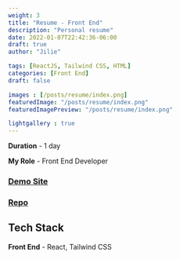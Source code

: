 ```yaml
---
weight: 3
title: "Resume - Front End"
description: "Personal resume"
date: 2022-01-07T22:42:36-06:00
draft: true
author: "Jilie"

tags: [ReactJS, Tailwind CSS, HTML]
categories: [Front End]
draft: false 

images : [/posts/resume/index.png]
featuredImage: "/posts/resume/index.png"
featuredImagePreview: "/posts/resume/index.png"

lightgallery : true
---
```


<!--more-->

**Duration** - 1 day

**My Role** - Front End Developer

### [Demo Site](https://zengjilie.github.io/resume/)
### [Repo](https://github.com/zengjilie/blog-fullstack)

## Tech Stack

**Front End** - React, Tailwind CSS
